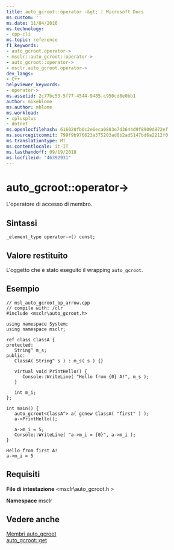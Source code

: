 ```yaml
---
title: auto_gcroot::operator -&gt; | Microsoft Docs
ms.custom: ''
ms.date: 11/04/2016
ms.technology:
- cpp-cli
ms.topic: reference
f1_keywords:
- auto_gcroot.operator->
- msclr::auto_gcroot::operator->
- auto_gcroot::operator->
- msclr.auto_gcroot.operator->
dev_langs:
- C++
helpviewer_keywords:
- operator->
ms.assetid: 2c77bc53-5f77-4544-9485-c950cd8e0bb1
author: mikeblome
ms.author: mblome
ms.workload:
- cplusplus
- dotnet
ms.openlocfilehash: 616020fb0c2e6eca0883e7d3644d9f8909d872ef
ms.sourcegitcommit: 799f9b976623a375203ad8b2ad5147bd6a2212f0
ms.translationtype: MT
ms.contentlocale: it-IT
ms.lasthandoff: 09/19/2018
ms.locfileid: "46392931"
---
```

# <a name="autogcrootoperator-gt"></a>auto_gcroot::operator-&gt;

L'operatore di accesso di membro.

## <a name="syntax"></a>Sintassi

```
_element_type operator->() const;
```

## <a name="return-value"></a>Valore restituito

L'oggetto che è stato eseguito il wrapping `auto_gcroot`.

## <a name="example"></a>Esempio

```
// msl_auto_gcroot_op_arrow.cpp
// compile with: /clr
#include <msclr\auto_gcroot.h>

using namespace System;
using namespace msclr;

ref class ClassA {
protected:
   String^ m_s;
public:
   ClassA( String^ s ) : m_s( s ) {}

   virtual void PrintHello() {
      Console::WriteLine( "Hello from {0} A!", m_s );
   }

   int m_i;
};

int main() {
   auto_gcroot<ClassA^> a( gcnew ClassA( "first" ) );
   a->PrintHello();

   a->m_i = 5;
   Console::WriteLine( "a->m_i = {0}", a->m_i );
}
```

```Output
Hello from first A!
a->m_i = 5
```

## <a name="requirements"></a>Requisiti

**File di intestazione** \<msclr\auto_gcroot.h >

**Namespace** msclr

## <a name="see-also"></a>Vedere anche

[Membri auto_gcroot](../dotnet/auto-gcroot-members.md)<br/>
[auto_gcroot::get](../dotnet/auto-gcroot-get.md)
